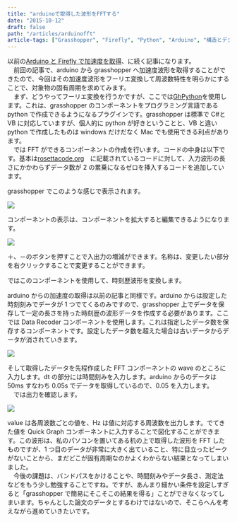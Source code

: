 ```yaml
---
title: "arduinoで取得した波形をFFTする"
date: "2015-10-12"
draft: false
path: "/articles/arduinofft"
article-tags: ["Grasshopper", "Firefly", "Python", "Arduino", "構造とデジタル"]
---
```


以前の[Arduino と Firefly で加速度を取得](../aruduino-firefly)、に続く記事になります。  
　前回の記事で、arduino から grasshopper へ加速度波形を取得することができたので、今回はその加速度波形をフーリエ変換して周波数特性を明らかにすることで、対象物の固有周期を求めてみます。  
　まず、どうやってフーリエ変換を行うかですが、ここでは[GhPython](http://www.food4rhino.com/project/ghpython?ufh)を使用します。これは、grasshopper のコンポーネントをプログラミング言語である python で作成できるようになるプラグインです。grasshopper は標準で C#と VB に対応していますが、個人的に python が好きということと、VB と違い python で作成したものは windows だけだなく Mac でも使用できる利点があります。  
　では FFT ができるコンポーネントの作成を行います。コードの中身は以下です。基本は[rosettacode.org](http://rosettacode.org/wiki/Fast_Fourier_transform#Python:_Recursive)　に記載されているコードに対して、入力波形の長さにかかわらずデータ数が 2 の累乗になるゼロを挿入するコードを追加しています。

grasshopper でこのような感じで表示されます。

[![](https://2.bp.blogspot.com/-5Ya5mopjFS0/VhtTSCjBDOI/AAAAAAAAA8A/5d7UHzOh9K4/s640/fft%25E3%2582%25B3%25E3%2583%25B3%25E3%2583%259D%25E3%2583%25BC%25E3%2583%258D%25E3%2583%25B3%25E3%2583%2588%25E4%25BD%259C%25E6%2588%2590.JPG)](http://2.bp.blogspot.com/-5Ya5mopjFS0/VhtTSCjBDOI/AAAAAAAAA8A/5d7UHzOh9K4/s1600/fft%25E3%2582%25B3%25E3%2583%25B3%25E3%2583%259D%25E3%2583%25BC%25E3%2583%258D%25E3%2583%25B3%25E3%2583%2588%25E4%25BD%259C%25E6%2588%2590.JPG)

コンポーネントの表示は、コンポーネントを拡大すると編集できるようになります。

[![](https://2.bp.blogspot.com/-wZ3Pj_ISAoo/VhtVKaHdoLI/AAAAAAAAA8M/srlLUssTB-E/s320/%25E3%2582%25B3%25E3%2583%25B3%25E3%2583%259D%25E3%2583%25BC%25E3%2583%258D%25E3%2583%25B3%25E3%2583%2588%25E3%2581%25AE%25E7%25B7%25A8%25E9%259B%2586.JPG)](http://2.bp.blogspot.com/-wZ3Pj_ISAoo/VhtVKaHdoLI/AAAAAAAAA8M/srlLUssTB-E/s1600/%25E3%2582%25B3%25E3%2583%25B3%25E3%2583%259D%25E3%2583%25BC%25E3%2583%258D%25E3%2583%25B3%25E3%2583%2588%25E3%2581%25AE%25E7%25B7%25A8%25E9%259B%2586.JPG)

＋、－のボタンを押すことで入出力の増減ができます。名称は、変更したい部分を右クリックすることで変更することができます。

ではこのコンポーネントを使用して、時刻歴波形を変換します。

arduino からの加速度の取得は以前の記事と同様です。arduino からは設定した時刻刻みでデータが 1 つでてくるのみですので、grasshopper 上でデータを保存して一定の長さを持った時刻歴の波形データを作成する必要があります。ここでは Data Recoder コンポーネントを使用します。これは指定したデータ数を保存するコンポーネントです。設定したデータ数を超えた場合は古いデータからデータが消されていきます。

[![](https://2.bp.blogspot.com/-BkyuALlyYKU/VhtYCcavLOI/AAAAAAAAA8c/tKvxVCc0jko/s640/FFT%25E3%2581%25AE%25E5%2585%25A5%25E5%258A%259B%25E6%25B3%2595.JPG)](http://2.bp.blogspot.com/-BkyuALlyYKU/VhtYCcavLOI/AAAAAAAAA8c/tKvxVCc0jko/s1600/FFT%25E3%2581%25AE%25E5%2585%25A5%25E5%258A%259B%25E6%25B3%2595.JPG)

そして取得したデータを先程作成した FFT コンポーネントの wave のところに入力します。dt の部分には時間刻みを入力します。arduino からのデータは 50ms すなわち 0.05s でデータを取得しているので、0.05 を入力します。  
　では出力を確認します。

[![](https://4.bp.blogspot.com/-0w88OQurros/VhtbHNjD3DI/AAAAAAAAA8s/aysTdC893kM/s640/FFT%25E3%2581%25AE%25E5%2587%25BA%25E5%258A%259B.JPG)](http://4.bp.blogspot.com/-0w88OQurros/VhtbHNjD3DI/AAAAAAAAA8s/aysTdC893kM/s1600/FFT%25E3%2581%25AE%25E5%2587%25BA%25E5%258A%259B.JPG)

value は各周波数ごとの値を、Hz は値に対応する周波数を出力します。でてきた値を Quick Graph コンポーネントに入力することで図化することができます。この波形は、私のパソコンを置いてある机の上で取得した波形を FFT したものですが、1 つ目のデータが非常に大きく出ていること、特に目立ったピークがないことから、まだどこが固有周期なのかよくわからない結果となってしまいました。  
　今後の課題は、バンドパスをかけることや、時間刻みやデータ長さ、測定法などをもう少し勉強することですね。ですが、あんまり細かい条件を設定しすぎると「grasshopper で簡易にそこそこの結果を得る」ことができなくなってしまいます。ちゃんとした論文のデータとするわけではないので、そこらへんを考えながら進めていきたいです。
